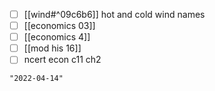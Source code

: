 - [ ] [[wind#^09c6b6]] hot and cold wind names
- [ ] [[economics 03]]
- [ ] [[economics 4]]
- [ ] [[mod his 16]]
- [ ] ncert econ c11 ch2

```query 2021-10-07 19:01
"2022-04-14"
```